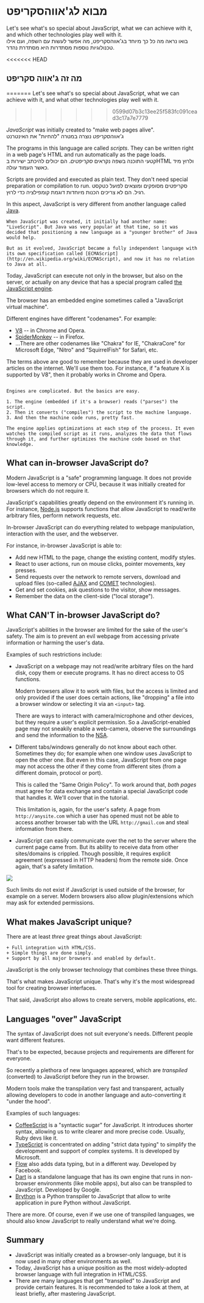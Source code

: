 # מבוא לג'אווהסקריפט
Let's see what's so special about JavaScript, what we can achieve with it, and which other technologies play well with it.\
בואו נראה מה כל כך מיוחד בג'אווהסקריפט, מה אפשר לעשות עם השפה, ועם אילו טכנולוגיות נוספות מסתדרות היא מסתדרת נהדר.

<<<<<<< HEAD
## מה זה ג'אווה סקריפט
=======
Let's see what's so special about JavaScript, what we can achieve with it, and what other technologies play well with it.
>>>>>>> 0599d07b3c13ee25f583fc091cead3c17a7e7779

*JavaScript* was initially created to "make web pages alive".\
*ג'אווהסקריפט* נוצרה במטרה "להחיות" את האינטרנט

The programs in this language are called *scripts*. They can be written right in a web page's HTML and run automatically as the page loads.\
קטעי התוכנה בשפה נקראים *סקריפטים*. הם יכולים להיכתב ישירות בHTML ולרוץ מיד כאשר העמוד עולה. 

Scripts are provided and executed as plain text. They don't need special preparation or compilation to run.
סקריפטים מסופקים ומוצאים לפועל כטקסט רגיל. הם לא צריכים הכנות מיוחדות דוגמת קומפילציה כדי לרוץ.

In this aspect, JavaScript is very different from another language called [Java](https://en.wikipedia.org/wiki/Java_(programming_language)).

```smart header="Why is it called <u>Java</u>Script?"
When JavaScript was created, it initially had another name: "LiveScript". But Java was very popular at that time, so it was decided that positioning a new language as a "younger brother" of Java would help.

But as it evolved, JavaScript became a fully independent language with its own specification called [ECMAScript](http://en.wikipedia.org/wiki/ECMAScript), and now it has no relation to Java at all.
```

Today, JavaScript can execute not only in the browser, but also on the server, or actually on any device that has a special program called [the JavaScript engine](https://en.wikipedia.org/wiki/JavaScript_engine).

The browser has an embedded engine sometimes called a "JavaScript virtual machine".

Different engines have different "codenames". For example:

- [V8](https://en.wikipedia.org/wiki/V8_(JavaScript_engine)) -- in Chrome and Opera.
- [SpiderMonkey](https://en.wikipedia.org/wiki/SpiderMonkey) -- in Firefox.
- ...There are other codenames like "Chakra" for IE, "ChakraCore" for Microsoft Edge, "Nitro" and "SquirrelFish" for Safari, etc.

The terms above are good to remember because they are used in developer articles on the internet. We'll use them too. For instance, if "a feature X is supported by V8", then it probably works in Chrome and Opera.

```smart header="How do engines work?"

Engines are complicated. But the basics are easy.

1. The engine (embedded if it's a browser) reads ("parses") the script.
2. Then it converts ("compiles") the script to the machine language.
3. And then the machine code runs, pretty fast.

The engine applies optimizations at each step of the process. It even watches the compiled script as it runs, analyzes the data that flows through it, and further optimizes the machine code based on that knowledge.
```

## What can in-browser JavaScript do?

Modern JavaScript is a "safe" programming language. It does not provide low-level access to memory or CPU, because it was initially created for browsers which do not require it.

JavaScript's capabilities greatly depend on the environment it's running in. For instance, [Node.js](https://wikipedia.org/wiki/Node.js) supports functions that allow JavaScript to read/write arbitrary files, perform network requests, etc.

In-browser JavaScript can do everything related to webpage manipulation, interaction with the user, and the webserver.

For instance, in-browser JavaScript is able to:

- Add new HTML to the page, change the existing content, modify styles.
- React to user actions, run on mouse clicks, pointer movements, key presses.
- Send requests over the network to remote servers, download and upload files (so-called [AJAX](https://en.wikipedia.org/wiki/Ajax_(programming)) and [COMET](https://en.wikipedia.org/wiki/Comet_(programming)) technologies).
- Get and set cookies, ask questions to the visitor, show messages.
- Remember the data on the client-side ("local storage").

## What CAN'T in-browser JavaScript do?

JavaScript's abilities in the browser are limited for the sake of the user's safety. The aim is to prevent an evil webpage from accessing private information or harming the user's data.

Examples of such restrictions include:

- JavaScript on a webpage may not read/write arbitrary files on the hard disk, copy them or execute programs. It has no direct access to OS functions.

    Modern browsers allow it to work with files, but the access is limited and only provided if the user does certain actions, like "dropping" a file into a browser window or selecting it via an `<input>` tag.

    There are ways to interact with camera/microphone and other devices, but they require a user's explicit permission. So a JavaScript-enabled page may not sneakily enable a web-camera, observe the surroundings and send the information to the [NSA](https://en.wikipedia.org/wiki/National_Security_Agency).
- Different tabs/windows generally do not know about each other. Sometimes they do; for example when one window uses JavaScript to open the other one. But even in this case, JavaScript from one page may not access the other if they come from different sites (from a different domain, protocol or port).

    This is called the "Same Origin Policy". To work around that, *both pages* must agree for data exchange and contain a special JavaScript code that handles it. We'll cover that in the tutorial.

    This limitation is, again, for the user's safety. A page from `http://anysite.com` which a user has opened must not be able to access another browser tab with the URL `http://gmail.com` and steal information from there.
- JavaScript can easily communicate over the net to the server where the current page came from. But its ability to receive data from other sites/domains is crippled. Though possible, it requires explicit agreement (expressed in HTTP headers) from the remote side. Once again, that's a safety limitation.

![](limitations.svg)

Such limits do not exist if JavaScript is used outside of the browser, for example on a server. Modern browsers also allow plugin/extensions which may ask for extended permissions.

## What makes JavaScript unique?

There are at least *three* great things about JavaScript:

```compare
+ Full integration with HTML/CSS.
+ Simple things are done simply.
+ Support by all major browsers and enabled by default.
```
JavaScript is the only browser technology that combines these three things.

That's what makes JavaScript unique. That's why it's the most widespread tool for creating browser interfaces.

That said, JavaScript also allows to create servers, mobile applications, etc.

## Languages "over" JavaScript

The syntax of JavaScript does not suit everyone's needs. Different people want different features.

That's to be expected, because projects and requirements are different for everyone.

So recently a plethora of new languages appeared, which are *transpiled* (converted) to JavaScript before they run in the browser.

Modern tools make the transpilation very fast and transparent, actually allowing developers to code in another language and auto-converting it "under the hood".

Examples of such languages:

- [CoffeeScript](http://coffeescript.org/) is a "syntactic sugar" for JavaScript. It introduces shorter syntax, allowing us to write clearer and more precise code. Usually, Ruby devs like it.
- [TypeScript](http://www.typescriptlang.org/) is concentrated on adding "strict data typing" to simplify the development and support of complex systems. It is developed by Microsoft.
- [Flow](http://flow.org/) also adds data typing, but in a different way. Developed by Facebook.
- [Dart](https://www.dartlang.org/) is a standalone language that has its own engine that runs in non-browser environments (like mobile apps), but also can be transpiled to JavaScript. Developed by Google.
- [Brython](https://brython.info/) is a Python transpiler to JavaScript that allow to write application in pure Python without JavaScript.

There are more. Of course, even if we use one of transpiled languages, we should also know JavaScript to really understand what we're doing.

## Summary

- JavaScript was initially created as a browser-only language, but it is now used in many other environments as well.
- Today, JavaScript has a unique position as the most widely-adopted browser language with full integration in HTML/CSS.
- There are many languages that get "transpiled" to JavaScript and provide certain features. It is recommended to take a look at them, at least briefly, after mastering JavaScript.
